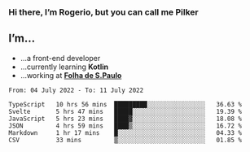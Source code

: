 ### Hi there, I’m Rogerio, but you can call me Pilker

## I’m…
- …a front-end developer
- …currently learning **Kotlin**
- …working at [**Folha de S.Paulo**](https://www.folha.com.br/)

<!--START_SECTION:waka-->

```text
From: 04 July 2022 - To: 11 July 2022

TypeScript   10 hrs 56 mins  █████████░░░░░░░░░░░░░░░░   36.63 %
Svelte       5 hrs 47 mins   █████░░░░░░░░░░░░░░░░░░░░   19.39 %
JavaScript   5 hrs 23 mins   ████▓░░░░░░░░░░░░░░░░░░░░   18.08 %
JSON         4 hrs 59 mins   ████▒░░░░░░░░░░░░░░░░░░░░   16.72 %
Markdown     1 hr 17 mins    █░░░░░░░░░░░░░░░░░░░░░░░░   04.33 %
CSV          33 mins         ▒░░░░░░░░░░░░░░░░░░░░░░░░   01.85 %
```

<!--END_SECTION:waka-->
